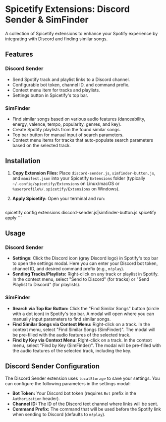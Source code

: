 # Spicetify Extensions: Discord Sender & SimFinder

A collection of Spicetify extensions to enhance your Spotify experience by integrating with Discord and finding similar songs.

## Features

### Discord Sender

*   Send Spotify track and playlist links to a Discord channel.
*   Configurable bot token, channel ID, and command prefix.
*   Context menu item for tracks and playlists.
*   Settings button in Spicetify's top bar.

### SimFinder

*   Find similar songs based on various audio features (danceability, energy, valence, tempo, popularity, genres, and key).
*   Create Spotify playlists from the found similar songs.
*   Top bar button for manual input of search parameters.
*   Context menu items for tracks that auto-populate search parameters based on the selected track.

## Installation

1.  **Copy Extension Files:**
    Place `discord-sender.js`, `simfinder-button.js`, and `manifest.json` into your Spicetify `Extensions` folder (typically `~/.config/spicetify/Extensions` on Linux/macOS or `%userprofile%/.spicetify/Extensions` on Windows).

2.  **Apply Spicetify:**
    Open your terminal and run:
    ```bash
spicetify config extensions discord-sender.js|simfinder-button.js
spicetify apply
    ```

## Usage

### Discord Sender

*   **Settings:** Click the Discord icon (gray Discord logo) in Spotify's top bar to open the settings modal. Here you can enter your Discord bot token, channel ID, and desired command prefix (e.g., `m!play`).
*   **Sending Tracks/Playlists:** Right-click on any track or playlist in Spotify. In the context menu, select "Send to Discord" (for tracks) or "Send Playlist to Discord" (for playlists).

### SimFinder

*   **Search via Top Bar Button:** Click the "Find Similar Songs" button (circle with a dot icon) in Spotify's top bar. A modal will open where you can manually input parameters to find similar songs.
*   **Find Similar Songs via Context Menu:** Right-click on a track. In the context menu, select "Find Similar Songs (SimFinder)". The modal will be pre-filled with the audio features of the selected track.
*   **Find by Key via Context Menu:** Right-click on a track. In the context menu, select "Find by Key (SimFinder)". The modal will be pre-filled with the audio features of the selected track, including the key.

## Discord Sender Configuration

The Discord Sender extension uses `localStorage` to save your settings. You can configure the following parameters in the settings modal:

*   **Bot Token:** Your Discord bot token (requires `Bot` prefix in the `Authorization` header).
*   **Channel ID:** The ID of the Discord text channel where links will be sent.
*   **Command Prefix:** The command that will be used before the Spotify link when sending to Discord (defaults to `m!play`).

